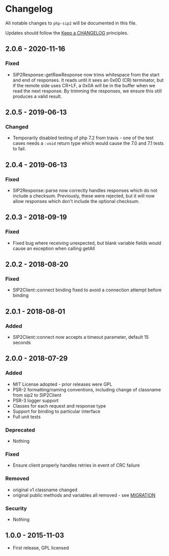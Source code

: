 # Changelog

All notable changes to `php-sip2` will be documented in this file.

Updates should follow the [Keep a CHANGELOG](http://keepachangelog.com/) principles.

## 2.0.6 - 2020-11-16

### Fixed
- SIP2Response::getRawResponse now trims whitespace from the start and end of responses.
  It reads until it sees an 0x0D (CR) terminator, but if the remote side uses CR+LF, a 0x0A 
  will be in the buffer when we read the next response. By trimming the responses, we
  ensure this still produces a valid result.


## 2.0.5 - 2019-06-13

### Changed
- Temporarily disabled testing of php 7.2 from travis - one of the test cases needs a 
  `:void` return type which would cause the 7.0 and 7.1 tests to fail. 
  
## 2.0.4 - 2019-06-13

### Fixed
- SIP2Response::parse now correctly handles responses which do not include a checksum. 
  Previously, these were rejected, but it will now allow responses which don't include
  the optional checksum.


## 2.0.3 - 2018-09-19

### Fixed
- Fixed bug where receiving unexpected, but blank variable fields would cause an
  exception when calling getAll 

## 2.0.2 - 2018-08-20

### Fixed
- SIP2Client::connect binding fixed to avoid a connection attempt before binding


## 2.0.1 - 2018-08-01

### Added
- SIP2Client::connect now accepts a timeout parameter, default 15 seconds


## 2.0.0 - 2018-07-29

### Added
- MIT License adopted - prior releases were GPL
- PSR-2 formatting/naming conventions, including change of classname from sip2 to SIP2Client
- PSR-3 logger support
- Classes for each request and response type
- Support for binding to particular interface
- Full unit tests

### Deprecated
- Nothing

### Fixed
- Ensure client properly handles retries in event of CRC failure

### Removed
- original v1 classname changed
- original public methods and variables all removed - see [MIGRATION](MIGRATION.md)

### Security
- Nothing


## 1.0.0 - 2015-11-03

- First release, GPL licensed
